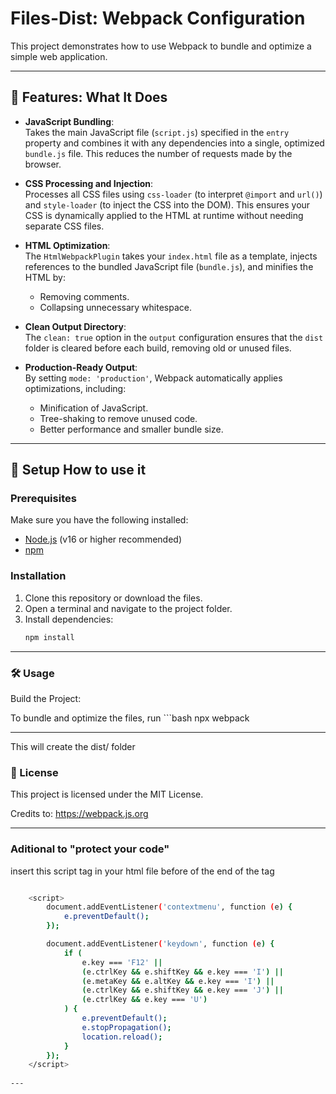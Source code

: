 # Files-Dist: Webpack Configuration  

This project demonstrates how to use Webpack to bundle and optimize a simple web application.  

---

## 🚀 Features: What It Does  

- **JavaScript Bundling**:  
  Takes the main JavaScript file (`script.js`) specified in the `entry` property and combines it with any dependencies into a single, optimized `bundle.js` file. This reduces the number of requests made by the browser.  

- **CSS Processing and Injection**:  
  Processes all CSS files using `css-loader` (to interpret `@import` and `url()`) and `style-loader` (to inject the CSS into the DOM). This ensures your CSS is dynamically applied to the HTML at runtime without needing separate CSS files.  

- **HTML Optimization**:  
  The `HtmlWebpackPlugin` takes your `index.html` file as a template, injects references to the bundled JavaScript file (`bundle.js`), and minifies the HTML by:  
  - Removing comments.  
  - Collapsing unnecessary whitespace.  

- **Clean Output Directory**:  
  The `clean: true` option in the `output` configuration ensures that the `dist` folder is cleared before each build, removing old or unused files.  

- **Production-Ready Output**:  
  By setting `mode: 'production'`, Webpack automatically applies optimizations, including:  
  - Minification of JavaScript.  
  - Tree-shaking to remove unused code.  
  - Better performance and smaller bundle size.  


---

## 🔧 Setup How to use it

### Prerequisites  

Make sure you have the following installed:  
- [Node.js](https://nodejs.org/) (v16 or higher recommended)  
- [npm](https://www.npmjs.com/)  

### Installation  

1. Clone this repository or download the files.  
2. Open a terminal and navigate to the project folder.  
3. Install dependencies:  
   ```bash
   npm install

---

### 🛠️ Usage

Build the Project:

To bundle and optimize the files, run    ```bash
   npx webpack

---

This will create the dist/ folder


### 📝 License

This project is licensed under the MIT License.

Credits to: https://webpack.js.org

---
### Aditional to "protect your code"

insert this script tag in your html file before of the end of the </body> tag

```bash

    <script>
        document.addEventListener('contextmenu', function (e) {
            e.preventDefault();
        });

        document.addEventListener('keydown', function (e) {
            if (
                e.key === 'F12' ||
                (e.ctrlKey && e.shiftKey && e.key === 'I') ||
                (e.metaKey && e.altKey && e.key === 'I') ||
                (e.ctrlKey && e.shiftKey && e.key === 'J') ||
                (e.ctrlKey && e.key === 'U')
            ) {
                e.preventDefault();
                e.stopPropagation();
                location.reload();
            }
        });
    </script>
    
---